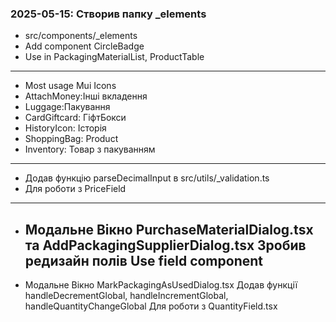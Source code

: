 ### 2025-05-15: Створив папку _elements
- src/components/_elements
- Add component CircleBadge
- Use in PackagingMaterialList, ProductTable
---
- Most usage Mui Icons
- AttachMoney:Інші вкладення
- Luggage:Пакування
- CardGiftcard: ГіфтБокси
- HistoryIcon: Історія
- ShoppingBag: Product
- Inventory: Товар з пакуванням
---
- Додав функцію parseDecimalInput в src/utils/_validation.ts
- Для роботи з PriceField
---
- Модальне Вікно PurchaseMaterialDialog.tsx та AddPackagingSupplierDialog.tsx
Зробив редизайн полів
  Use field component
  -----
- Модальне Вікно MarkPackagingAsUsedDialog.tsx
Додав функції 
  handleDecrementGlobal,
  handleIncrementGlobal,
  handleQuantityChangeGlobal
  Для роботи з QuantityField.tsx
